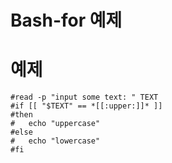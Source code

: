 # Bash-for 예제


# 예제

	#read -p "input some text: " TEXT
	#if [[ "$TEXT" == *[[:upper:]]* ]]
	#then
	#	echo "uppercase"
	#else
	#	echo "lowercase"
	#fi
